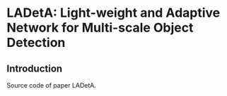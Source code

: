 
# LADetA: Light-weight and Adaptive Network for Multi-scale Object Detection

## Introduction

Source code of paper LADetA.
